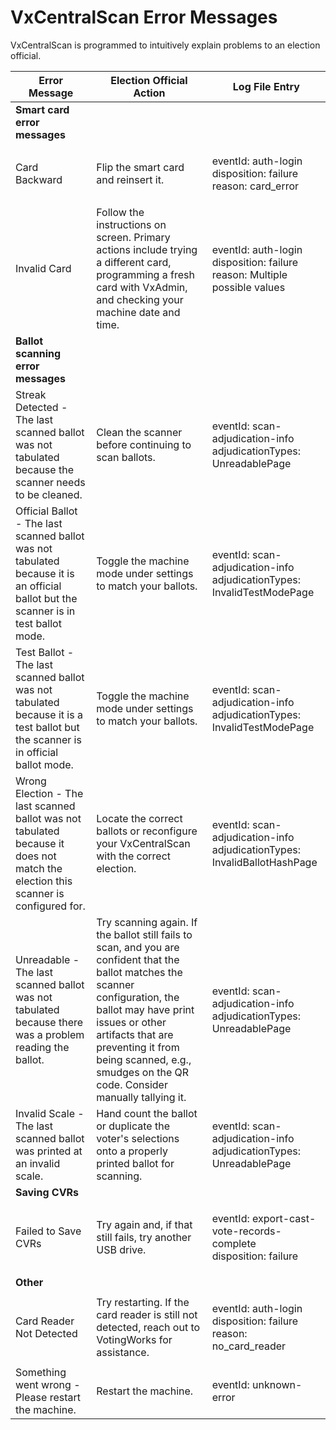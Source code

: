 # VxCentralScan Error Messages

VxCentralScan is programmed to intuitively explain problems to an election official.

| Error Message                                                                                                                        | Election Official Action                                                                                                                                                                                                                                                                    | Log File Entry                                                                         |
| ------------------------------------------------------------------------------------------------------------------------------------ | ------------------------------------------------------------------------------------------------------------------------------------------------------------------------------------------------------------------------------------------------------------------------------------------- | -------------------------------------------------------------------------------------- |
| **Smart card error messages**                                                                                                        |                                                                                                                                                                                                                                                                                             |                                                                                        |
| Card Backward                                                                                                                        | Flip the smart card and reinsert it.                                                                                                                                                                                                                                                        | <p>eventId: auth-login<br>disposition: failure<br>reason: card_error</p>               |
| Invalid Card                                                                                                                         | Follow the instructions on screen. Primary actions include trying a different card, programming a fresh card with VxAdmin, and checking your machine date and time.                                                                                                                         | <p>eventId: auth-login<br>disposition: failure<br>reason: Multiple possible values</p> |
| **Ballot scanning error messages**                                                                                                   |                                                                                                                                                                                                                                                                                             |                                                                                        |
| Streak Detected - The last scanned ballot was not tabulated because the scanner needs to be cleaned.                                 | Clean the scanner before continuing to scan ballots.                                                                                                                                                                                                                                        | <p>eventId: scan-adjudication-info<br>adjudicationTypes: UnreadablePage</p>            |
| Official Ballot - The last scanned ballot was not tabulated because it is an official ballot but the scanner is in test ballot mode. | Toggle the machine mode under settings to match your ballots.                                                                                                                                                                                                                               | <p>eventId: scan-adjudication-info<br>adjudicationTypes: InvalidTestModePage</p>       |
| Test Ballot - The last scanned ballot was not tabulated because it is a test ballot but the scanner is in official ballot mode.      | Toggle the machine mode under settings to match your ballots.                                                                                                                                                                                                                               | <p>eventId: scan-adjudication-info<br>adjudicationTypes: InvalidTestModePage</p>       |
| Wrong Election - The last scanned ballot was not tabulated because it does not match the election this scanner is configured for.    | Locate the correct ballots or reconfigure your VxCentralScan with the correct election.                                                                                                                                                                                                     | <p>eventId: scan-adjudication-info<br>adjudicationTypes: InvalidBallotHashPage</p>     |
| Unreadable - The last scanned ballot was not tabulated because there was a problem reading the ballot.                               | Try scanning again. If the ballot still fails to scan, and you are confident that the ballot matches the scanner configuration, the ballot may have print issues or other artifacts that are preventing it from being scanned, e.g., smudges on the QR code. Consider manually tallying it. | <p>eventId: scan-adjudication-info<br>adjudicationTypes: UnreadablePage</p>            |
| Invalid Scale - The last scanned ballot was printed at an invalid scale.                                                             | Hand count the ballot or duplicate the voter's selections onto a properly printed ballot for scanning.                                                                                                                                                                                      | <p>eventId: scan-adjudication-info<br>adjudicationTypes: UnreadablePage</p>            |
| **Saving CVRs**                                                                                                                      |                                                                                                                                                                                                                                                                                             |                                                                                        |
| Failed to Save CVRs                                                                                                                  | Try again and, if that still fails, try another USB drive.                                                                                                                                                                                                                                  | <p>eventId: export-cast-vote-records-complete<br>disposition: failure</p>              |
| **Other**                                                                                                                            |                                                                                                                                                                                                                                                                                             |                                                                                        |
| Card Reader Not Detected                                                                                                             | Try restarting. If the card reader is still not detected, reach out to VotingWorks for assistance.                                                                                                                                                                                          | <p>eventId: auth-login<br>disposition: failure<br>reason: no_card_reader</p>           |
| Something went wrong - Please restart the machine.                                                                                   | Restart the machine.                                                                                                                                                                                                                                                                        | eventId: unknown-error                                                                 |

